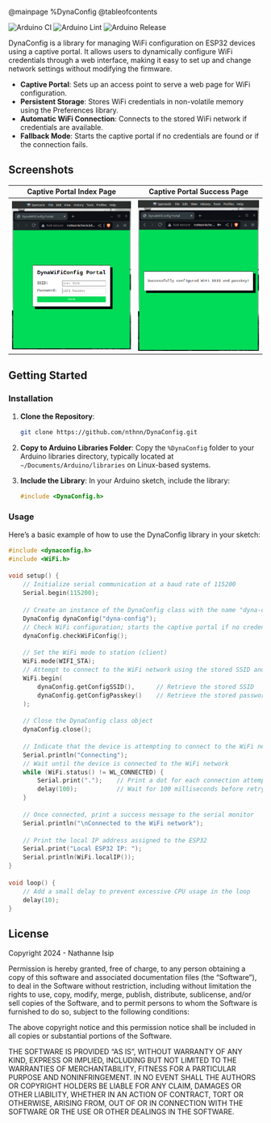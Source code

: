 @mainpage %DynaConfig
@tableofcontents

![Arduino CI](https://github.com/nthnn/DynaConfig/actions/workflows/arduino_ci.yml/badge.svg) ![Arduino Lint](https://github.com/nthnn/DynaConfig/actions/workflows/arduino_lint.yml/badge.svg)
![Arduino Release](https://img.shields.io/badge/Library%20Manager-v0.0.1-red?logo=Arduino)

DynaConfig is a library for managing WiFi configuration on ESP32 devices using a captive portal. It allows users to dynamically configure WiFi credentials through a web interface, making it easy to set up and change network settings without modifying the firmware.

- **Captive Portal**: Sets up an access point to serve a web page for WiFi configuration.
- **Persistent Storage**: Stores WiFi credentials in non-volatile memory using the Preferences library.
- **Automatic WiFi Connection**: Connects to the stored WiFi network if credentials are available.
- **Fallback Mode**: Starts the captive portal if no credentials are found or if the connection fails.

## Screenshots

| Captive Portal Index Page                        | Captive Portal Success Page                        |
|--------------------------------------------------|----------------------------------------------------|
| ![Index Page](https://github.com/nthnn/DynaConfig/blob/main/misc/screenshots/screenshot-1.png?raw=true) | ![Success Page](https://github.com/nthnn/DynaConfig/blob/main/misc/screenshots/screenshot-2.png?raw=true) |

## Getting Started

### Installation

1. **Clone the Repository**:

    ```sh
    git clone https://github.com/nthnn/DynaConfig.git
    ```

2. **Copy to Arduino Libraries Folder**: Copy the `%DynaConfig` folder to your Arduino libraries directory, typically located at `~/Documents/Arduino/libraries` on Linux-based systems.

3. **Include the Library**: In your Arduino sketch, include the library:

    ```cpp
    #include <DynaConfig.h>
    ```

### Usage

Here’s a basic example of how to use the DynaConfig library in your sketch:

```cpp
#include <dynaconfig.h>
#include <WiFi.h>

void setup() {
    // Initialize serial communication at a baud rate of 115200
    Serial.begin(115200);

    // Create an instance of the DynaConfig class with the name "dyna-config" for the captive portal
    DynaConfig dynaConfig("dyna-config");
    // Check WiFi configuration; starts the captive portal if no credentials are found
    dynaConfig.checkWiFiConfig();

    // Set the WiFi mode to station (client)
    WiFi.mode(WIFI_STA);
    // Attempt to connect to the WiFi network using the stored SSID and password
    WiFi.begin(
        dynaConfig.getConfigSSID(),      // Retrieve the stored SSID
        dynaConfig.getConfigPasskey()    // Retrieve the stored password
    );

    // Close the DynaConfig class object
    dynaConfig.close();

    // Indicate that the device is attempting to connect to the WiFi network
    Serial.println("Connecting");
    // Wait until the device is connected to the WiFi network
    while (WiFi.status() != WL_CONNECTED) {
        Serial.print(".");    // Print a dot for each connection attempt
        delay(100);           // Wait for 100 milliseconds before retrying
    }

    // Once connected, print a success message to the serial monitor
    Serial.println("\nConnected to the WiFi network");

    // Print the local IP address assigned to the ESP32
    Serial.print("Local ESP32 IP: ");
    Serial.println(WiFi.localIP());
}

void loop() {
    // Add a small delay to prevent excessive CPU usage in the loop
    delay(10);
}
```

## License

Copyright 2024 - Nathanne Isip

Permission is hereby granted, free of charge, to any person obtaining a copy of this software and associated documentation files (the “Software”), to deal in the Software without restriction, including without limitation the rights to use, copy, modify, merge, publish, distribute, sublicense, and/or sell copies of the Software, and to permit persons to whom the Software is furnished to do so, subject to the following conditions:

The above copyright notice and this permission notice shall be included in all copies or substantial portions of the Software.

THE SOFTWARE IS PROVIDED “AS IS”, WITHOUT WARRANTY OF ANY KIND, EXPRESS OR IMPLIED, INCLUDING BUT NOT LIMITED TO THE WARRANTIES OF MERCHANTABILITY, FITNESS FOR A PARTICULAR PURPOSE AND NONINFRINGEMENT. IN NO EVENT SHALL THE AUTHORS OR COPYRIGHT HOLDERS BE LIABLE FOR ANY CLAIM, DAMAGES OR OTHER LIABILITY, WHETHER IN AN ACTION OF CONTRACT, TORT OR OTHERWISE, ARISING FROM, OUT OF OR IN CONNECTION WITH THE SOFTWARE OR THE USE OR OTHER DEALINGS IN THE SOFTWARE.